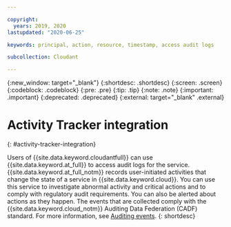 ```yaml
---

copyright:
  years: 2019, 2020
lastupdated: "2020-06-25"

keywords: principal, action, resource, timestamp, access audit logs

subcollection: Cloudant

---
```


{:new_window: target="_blank"}
{:shortdesc: .shortdesc}
{:screen: .screen}
{:codeblock: .codeblock}
{:pre: .pre}
{:tip: .tip}
{:note: .note}
{:important: .important}
{:deprecated: .deprecated}
{:external: target="_blank" .external}

<!-- Acrolinx: 2020-03-17 -->

# Activity Tracker integration
{: #activity-tracker-integration}

Users of {{site.data.keyword.cloudantfull}} can use {{site.data.keyword.at_full}} to access audit logs for the service. {{site.data.keyword.at_full_notm}} records user-initiated activities that change the state of a service in {{site.data.keyword.cloud}}. You can use this service to investigate abnormal activity and critical actions and to comply with regulatory audit requirements. You can also be alerted about actions as they happen. The events that are collected comply with the {{site.data.keyword.cloud_notm}} Auditing Data Federation (CADF) standard. For more information, see [Auditing events](/docs/Cloudant?topic=Cloudant-at_events).
{: shortdesc}

